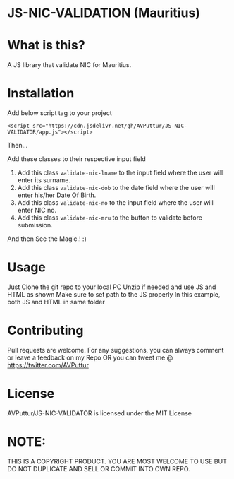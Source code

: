 # JS-NIC-VALIDATION (Mauritius)

# What is this?

A JS library that validate NIC for Mauritius.

# Installation

Add below script tag to your project 

`<script src="https://cdn.jsdelivr.net/gh/AVPuttur/JS-NIC-VALIDATOR/app.js"></script>`

Then...

Add these classes to their respective input field

1. Add this class `validate-nic-lname` to the input field where the user will enter its surname.
2. Add this class `validate-nic-dob` to the date field where the user will enter his/her Date Of Birth.
3. Add this class `validate-nic-no` to the input field where the user will enter NIC no.
4. Add this class `validate-nic-mru` to the button to validate before submission.  

And then See the Magic.! :)

# Usage
 
Just Clone the git repo to your local PC
Unzip if needed and use JS and HTML as shown
Make sure to set path to the JS properly
In this example, both JS and HTML in same folder


# Contributing

Pull requests are welcome. For any suggestions, you can always comment or leave a feedback on my Repo
OR you can tweet me @ https://twitter.com/AVPuttur

# License

AVPuttur/JS-NIC-VALIDATOR is licensed under the MIT License

# NOTE:
 
THIS IS A COPYRIGHT PRODUCT. YOU ARE MOST WELCOME TO USE BUT DO NOT DUPLICATE AND SELL OR COMMIT INTO OWN REPO.
